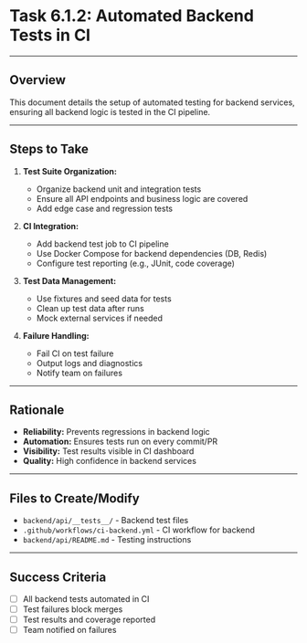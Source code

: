 # Task 6.1.2: Automated Backend Tests in CI

---

## Overview
This document details the setup of automated testing for backend services, ensuring all backend logic is tested in the CI pipeline.

---

## Steps to Take
1. **Test Suite Organization:**
   - Organize backend unit and integration tests
   - Ensure all API endpoints and business logic are covered
   - Add edge case and regression tests

2. **CI Integration:**
   - Add backend test job to CI pipeline
   - Use Docker Compose for backend dependencies (DB, Redis)
   - Configure test reporting (e.g., JUnit, code coverage)

3. **Test Data Management:**
   - Use fixtures and seed data for tests
   - Clean up test data after runs
   - Mock external services if needed

4. **Failure Handling:**
   - Fail CI on test failure
   - Output logs and diagnostics
   - Notify team on failures

---

## Rationale
- **Reliability:** Prevents regressions in backend logic
- **Automation:** Ensures tests run on every commit/PR
- **Visibility:** Test results visible in CI dashboard
- **Quality:** High confidence in backend services

---

## Files to Create/Modify
- `backend/api/__tests__/` - Backend test files
- `.github/workflows/ci-backend.yml` - CI workflow for backend
- `backend/api/README.md` - Testing instructions

---

## Success Criteria
- [ ] All backend tests automated in CI
- [ ] Test failures block merges
- [ ] Test results and coverage reported
- [ ] Team notified on failures 